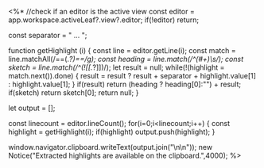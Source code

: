 
<%*
//check if an editor is the active view
const editor = app.workspace.activeLeaf?.view?.editor;
if(!editor) return;

const separator = " ... ";

function getHighlight (i) {
  const line = editor.getLine(i); 
  const match = line.matchAll(/==(.*?)==/g);
  const heading = line.match(/^(#+)\s/);
  const sketch = line.match(/^(!\[\[.*?]])/);
  let result = null;
  while(!(highlight = match.next()).done) {
    result = result ? result + separator + highlight.value[1] : highlight.value[1];
  }
  if(result) return (heading ? heading[0]:"") + result;
  if(sketch) return sketch[0];
  return null;
}

let output = [];

const linecount = editor.lineCount();
for(i=0;i<linecount;i++) {
  const highlight = getHighlight(i);
  if(highlight) output.push(highlight);
}

window.navigator.clipboard.writeText(output.join("\n\n"));
new Notice("Extracted highlights are available on the clipboard.",4000);
%>

